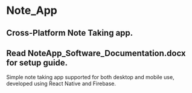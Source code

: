 # Note_App

**Cross-Platform Note Taking app.**
--------------------------------------
Read NoteApp_Software_Documentation.docx for setup guide.
---------------------------------------------------------------------------
Simple note taking app supported for both desktop and mobile use, developed using React Native and Firebase.
